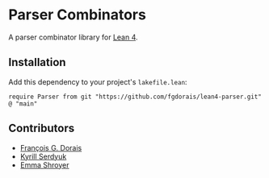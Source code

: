 # Parser Combinators

A parser combinator library for [Lean 4](https://leanprover.github.io/).

## Installation

Add this dependency to your project's `lakefile.lean`:

```lean
require Parser from git "https://github.com/fgdorais/lean4-parser.git" @ "main"
```

## Contributors

- [François G. Dorais](https://github.com/fgdorais)
- [Kyrill Serdyuk](https://github.com/lliryk)
- [Emma Shroyer](https://github.com/emma-shroyer)
